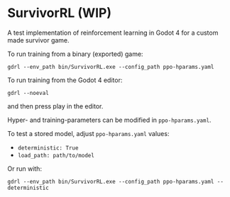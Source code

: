 # SurvivorRL (WIP)
A test implementation of reinforcement learning in Godot 4 for a custom made survivor game.


To run training from a binary (exported) game:
```
gdrl --env_path bin/SurvivorRL.exe --config_path ppo-hparams.yaml
```

To run training from the Godot 4 editor:
```
gdrl --noeval
```
and then press play in the editor.


Hyper- and training-parameters can be modified in `ppo-hparams.yaml`.

To test a stored model, adjust `ppo-hparams.yaml` values:

* `deterministic: True`
* `load_path: path/to/model`

Or run with:
```
gdrl --env_path bin/SurvivorRL.exe --config_path ppo-hparams.yaml --deterministic
```

